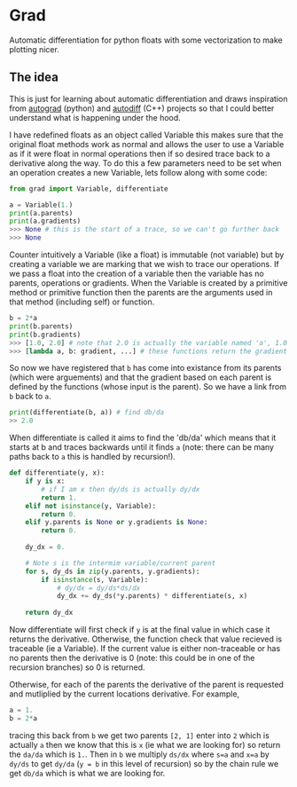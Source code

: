 # Grad
Automatic differentiation for python floats with some vectorization to make plotting nicer.

## The idea
This is just for learning about automatic differentiation and draws inspiration from [autograd](https://github.com/HIPS/autograd) (python) and [autodiff](https://github.com/autodiff/autodiff) (C++) projects so that I could better understand what is happening under the hood.

I have redefined floats as an object called Variable this makes sure that the original float methods work as normal and allows the user to use a Variable as if it were float in normal operations then if so desired trace back to a derivative along the way. To do this a few parameters need to be set when an operation creates a new Variable, lets follow along with some code:

```python
from grad import Variable, differentiate

a = Variable(1.)
print(a.parents)
print(a.gradients)
>>> None # this is the start of a trace, so we can't go further back
>>> None
```
Counter intuitively a Variable (like a float) is immutable (not variable) but by creating a variable we are marking that we wish to trace our operations. If we pass a float into the creation of a variable then the variable has no parents, operations or gradients. When the Variable is created by a primitive method or primitive function then the parents are the arguments used in that method (including self) or function.

```python
b = 2*a
print(b.parents)
print(b.gradients)
>>> [1.0, 2.0] # note that 2.0 is actually the variable named 'a', 1.0 is a float
>>> [lambda a, b: gradient, ...] # these functions return the gradient when passed parents
```

So now we have registered that `b` has come into existance from its parents (which were arguements) and that the gradient based on each parent is defined by the functions (whose input is the parent). So we have a link from `b` back to `a`.

```python
print(differentiate(b, a)) # find db/da
>> 2.0
```

When differentiate is called it aims to find the 'db/da' which means that it starts at b and traces backwards until it finds `a` (note: there can be many paths back to `a` this is handled by recursion!).

```python
def differentiate(y, x):
    if y is x:
        # if I am x then dy/ds is actually dy/dx
        return 1.
    elif not isinstance(y, Variable):
        return 0.
    elif y.parents is None or y.gradients is None:
        return 0.
    
    dy_dx = 0.

    # Note s is the intermim variable/current parent
    for s, dy_ds in zip(y.parents, y.gradients):
        if isinstance(s, Variable):
            # dy/dx = dy/ds*ds/dx
            dy_dx += dy_ds(*y.parents) * differentiate(s, x)
    
    return dy_dx
```

Now differentiate will first check if `y` is at the final value in which case it returns the derivative. Otherwise, the function check that value recieved is traceable (ie a Variable). If the current value is either non-traceable or has no parents then the derivative is 0 (note: this could be in one of the recursion branches) so 0 is returned.

Otherwise, for each of the parents the derivative of the parent is requested and mutliplied by the current locations derivative. For example,

``` python
a = 1.
b = 2*a
```

tracing this back from `b` we get two parents `[2, 1]` enter into `2` which is actually `a` then we know that this is `x` (ie what we are looking for) so return the `da/da` which is `1.`. Then in `b` we multiply `ds/dx` where `s=a` and `x=a` by `dy/ds` to get `dy/da` (`y = b` in this level of recursion) so by the chain rule we get `db/da` which is what we are looking for.
